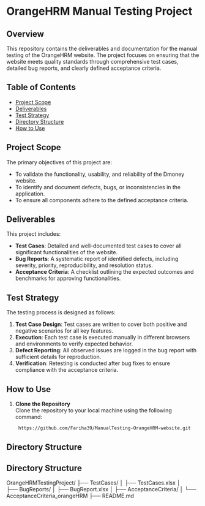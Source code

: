 # OrangeHRM Manual Testing Project

## Overview
This repository contains the deliverables and documentation for the manual testing of the OrangeHRM website. The project focuses on ensuring that the website meets quality standards through comprehensive test cases, detailed bug reports, and clearly defined acceptance criteria.

## Table of Contents
- [Project Scope](#project-scope)
- [Deliverables](#deliverables)
- [Test Strategy](#test-strategy)
- [Directory Structure](#directory-structure)
- [How to Use](#how-to-use)

## Project Scope
The primary objectives of this project are:
- To validate the functionality, usability, and reliability of the Dmoney website.
- To identify and document defects, bugs, or inconsistencies in the application.
- To ensure all components adhere to the defined acceptance criteria.

## Deliverables
This project includes:
- **Test Cases**: Detailed and well-documented test cases to cover all significant functionalities of the website.
- **Bug Reports**: A systematic report of identified defects, including severity, priority, reproducibility, and resolution status.
- **Acceptance Criteria**: A checklist outlining the expected outcomes and benchmarks for approving functionalities.

## Test Strategy
The testing process is designed as follows:
1. **Test Case Design**: Test cases are written to cover both positive and negative scenarios for all key features.
2. **Execution**: Each test case is executed manually in different browsers and environments to verify expected behavior.
3. **Defect Reporting**: All observed issues are logged in the bug report with sufficient details for reproduction.
4. **Verification**: Retesting is conducted after bug fixes to ensure compliance with the acceptance criteria.

## How to Use
1. **Clone the Repository**  
   Clone the repository to your local machine using the following command:
   ```bash
    https://github.com/Fariha39/ManualTesting-OrangeHRM-website.git

 ## Directory Structure
 ## Directory Structure

OrangeHRMTestingProject/
├── TestCases/
│   ├── TestCases.xlsx
│   
├── BugReports/
│   ├── BugReport.xlsx
│
├── AcceptanceCriteria/
│   └── AcceptanceCriteria_orangeHRM
├── README.md




